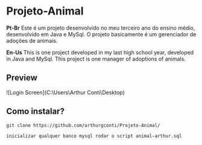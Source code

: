 # Projeto-Animal

**Pt-Br**
Este é um projeto desenvolvido no meu terceiro ano do ensino médio, desenvolvido em Java  e MySql.
O projeto basicamente é um gerenciador de adoções de animais.

**En-Us**
This is one project developed in my last high school year, developed in Java and MySql.
This project is one manager of adoptions of animals.

## Preview
![Login Screen](C:\Users\Arthur Conti\Desktop)

## Como instalar?

```
git clone https://github.com/arthurgconti/Projeto-Animal/

inicializar qualquer banco mysql rodar o script animal-arthur.sql

```
